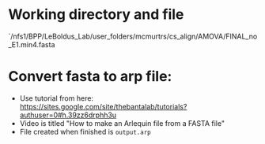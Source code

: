 # Working directory and file

`/nfs1/BPP/LeBoldus_Lab/user_folders/mcmurtrs/cs_align/AMOVA/FINAL_no_E1.min4.fasta

# Convert fasta to arp file:
- Use tutorial from here:
https://sites.google.com/site/thebantalab/tutorials?authuser=0#h.39zz6drphh3u
- Video is titled "How to make an Arlequin file from a FASTA file"
- File created when finished is `output.arp`

# 
